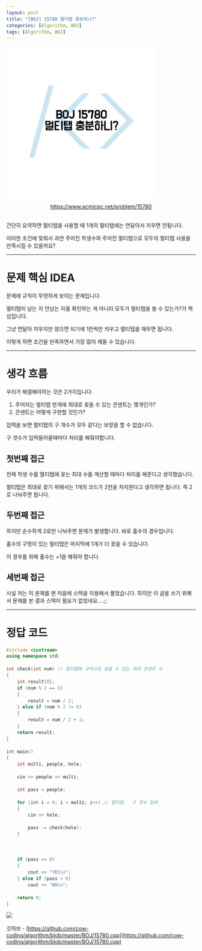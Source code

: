 ```yaml
---
layout: post
title: "[BOJ] 15780 멀티탭 충분하니?"
categories: [Algorithm, BOJ]
tags: [Algorithm, BOJ]
---
```

 
![](/image/BOJ/15780.png)  


<center markdown="1"><a href="https://www.acmicpc.net/problem/15780">https://www.acmicpc.net/problem/15780</a></center><br>

간단히 요약하면 멀티탭을 사용할 때 1개의 멀티탭에는 연달아서 끼우면 안됩니다.

이러한 조건에 맞춰서 과연 주어진 학생수와 주어진 멀티탭으로 모두의 멀티탭 사용을 만족시킬 수 있을까요?

---

# 문제 핵심 IDEA

문제에 규칙이 뚜렷하게 보이는 문제입니다.

멀티탭이 남는 지 안남는 지를 확인하는 게 아니라 모두가 멀티탭을 쓸 수 있는가?가 핵심입니다.

그냥 연달아 끼우지만 않으면 되기에 1칸씩만 띄우고 멀티탭을 채우면 됩니다.

이렇게 하면 조건을 만족하면서 가장 많이 채울 수 있습니다.

---

# 생각 흐름

우리가 해결해야하는 것은 2가지입니다.

1. 주어지는 멀티탭 한개에 최대로 꽂을 수 있는 콘센트는 몇개인가?
2. 콘센트는 어떻게 구현할 것인가?

입력을 보면 멀티탭의 구 개수가 모두 같다는 보장을 할 수 없습니다.

구 갯수가 입력들어올때마다 처리를 해줘야합니다.

## 첫번째 접근

전체 학생 수를 멀티탭에 꽂는 최대 수를 계산할 때마다 처리를 해준다고 생각했습니다.

멀티탭은 최대로 꽂기 위해서는 1개의 코드가 2칸을 차지한다고 생각하면 됩니다. 즉 2로 나눠주면 됩니다.

## 두번째 접근

하지만 순수하게 2로만 나눠주면 문제가 발생합니다. 바로 홀수의 경우입니다.

홀수의 구멍이 있는 멀티탭은 마지막에 1개가 더 꽂을 수 있습니다.

이 경우를 위해 홀수는 +1을 해줘야 합니다.

## 세번째 접근

사실 저는 이 문제를 맨 처음에 스택을 이용해서 풀었습니다. 하지만 이 글을 쓰기 위해서 문제를 본 결과 스택이 필요가 없었네요....;;

---

# 정답 코드

```cpp
#include <iostream>
using namespace std;

int check(int num) // 멀티탭에 규칙으로 꽂을 수 있는 최대 콘센트 수
{
    int result{0};
    if (num % 2 == 0)
    {
        result = num / 2;
    } else if (num % 2 != 0)
    {
        result = num / 2 + 1;
    }
    return result;
}

int main()
{
    int multi, people, hole;
    
    cin >> people >> multi;
    
    int pass = people;
    
    for (int i = 0; i < multi; i++) // 멀티탭	 구 갯수 입력
    {
        cin >> hole;
        
        pass -= check(hole);
    }
    
    
    
    if (pass <= 0)
    {
        cout << "YES\n";
    } else if (pass > 0)
        cout << "NO\n";
    
    return 0;
}
```

![](https://img1.daumcdn.net/thumb/R1920x0/?scode=mtistory2&fname=https%3A%2F%2Fblog.kakaocdn.net%2Fdn%2FbD9QKT%2FbtqC5alkLeR%2F0pidTIUKk2i6p7IBS011kK%2Fimg.png)

깃허브 - [https://github.com/cow-coding/algorithm/blob/master/BOJ/15780.cpp](https://github.com/cow-coding/algorithm/blob/master/BOJ/15780.cpp)